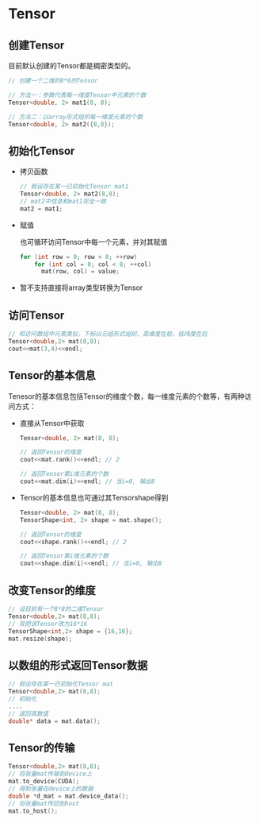 # Tensor

## 创建Tensor

目前默认创建的Tensor都是稠密类型的。

```cpp
// 创建一个二维的8*8的Tensor

// 方法一：参数代表每一维度Tensor中元素的个数
Tensor<double, 2> mat1(8, 8);

// 方法二：以array形式组织每一维度元素的个数
Tensor<double, 2> mat2({8,8});
```

## 初始化Tensor

* 拷贝函数

  ```cpp
  // 假设存在某一已初始化Tensor mat1
  Tensor<double, 2> mat2(8,8);
  // mat2中信息和mat1完全一致
  mat2 = mat1;
  ```

* 赋值

  也可循环访问Tensor中每一个元素，并对其赋值

  ```cpp
  for (int row = 0; row < 8; ++row)
      for (int col = 0; col < 8; ++col)
        mat(row, col) = value;
  ```

* 暂不支持直接将array类型转换为Tensor

## 访问Tensor

```cpp
// 和访问数组中元素类似，下标以元组形式组织，高维度在前，低纬度在后
Tensor<double,2> mat(8,8);
cout<<mat(3,4)<<endl;
```

## Tensor的基本信息

Tenesor的基本信息包括Tensor的维度个数，每一维度元素的个数等，有两种访问方式：

* 直接从Tensor中获取

  ```cpp
  Tensor<double, 2> mat(8, 8);
  
  // 返回Tensor的维度
  cout<<mat.rank()<<endl; // 2
  
  // 返回Tensor第i维元素的个数
  cout<<mat.dim(i)<<endl; // 当i=0, 输出8
  ```

* Tensor的基本信息也可通过其Tensorshape得到

  ```cpp
  Tensor<double, 2> mat(8, 8);
  TensorShape<int, 2> shape = mat.shape();
  
  // 返回Tensor的维度
  cout<<shape.rank()<<endl; // 2
  
  // 返回Tensor第i维元素的个数
  cout<<shape.dim(i)<<endl; // 当i=0, 输出8
  ```

## 改变Tensor的维度

```cpp
// 设目前有一个8*8的二维Tensor
Tensor<double,2> mat(8,8);
// 现把该Tensor改为16*16
TensorShape<int,2> shape = {16,16};
mat.resize(shape);
```

## 以数组的形式返回Tensor数据

```cpp
// 假设存在某一已初始化Tensor mat
Tensor<double,2> mat(8,8);
// 初始化
....
// 返回其数值
double* data = mat.data();
```

## Tensor的传输

```cpp
Tensor<double,2> mat(8,8);
// 将张量mat传输到device上
mat.to_device(CUDA);
// 得到张量在device上的数据
double *d_mat = mat.device_data();
// 将张量mat传回到host
mat.to_host();
```


